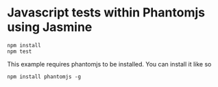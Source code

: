 # Javascript tests within Phantomjs using Jasmine

	npm install
	npm test

This example requires phantomjs to be installed. You can install it like so

	npm install phantomjs -g
